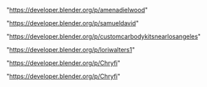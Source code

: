"https://developer.blender.org/p/amenadielwood"

"https://developer.blender.org/p/samueldavid"

"https://developer.blender.org/p/customcarbodykitsnearlosangeles"

"https://developer.blender.org/p/loriwalters1"

"https://developer.blender.org/p/Chryfi"

 
"https://developer.blender.org/p/Chryfi"


 
